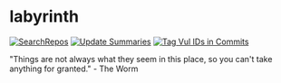 # labyrinth
[![SearchRepos](https://github.com/CERTCC/labyrinth/actions/workflows/repo_search.yml/badge.svg)](https://github.com/CERTCC/labyrinth/actions/workflows/repo_search.yml)
[![Update Summaries](https://github.com/CERTCC/labyrinth/actions/workflows/update_summaries_hourly.yml/badge.svg?event=workflow_run)](https://github.com/CERTCC/labyrinth/actions/workflows/update_summaries_hourly.yml)
[![Tag Vul IDs in Commits](https://github.com/CERTCC/labyrinth/actions/workflows/process_commits.yml/badge.svg)](https://github.com/CERTCC/labyrinth/actions/workflows/process_commits.yml)


"Things are not always what they seem in this place, so you can't take anything for granted." - The Worm
